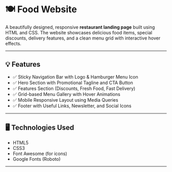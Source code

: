 # 🍽️ Food Website

A beautifully designed, responsive **restaurant landing page** built using HTML and CSS. The website showcases delicious food items, special discounts, delivery features, and a clean menu grid with interactive hover effects.

---

## 💡 Features

- ✅ Sticky Navigation Bar with Logo & Hamburger Menu Icon
- ✅ Hero Section with Promotional Tagline and CTA Button
- ✅ Features Section (Discounts, Fresh Food, Fast Delivery)
- ✅ Grid-based Menu Gallery with Hover Animations
- ✅ Mobile Responsive Layout using Media Queries
- ✅ Footer with Useful Links, Newsletter, and Social Icons

---

## 🖥️ Technologies Used

- HTML5
- CSS3
- Font Awesome (for icons)
- Google Fonts (Roboto)

---
